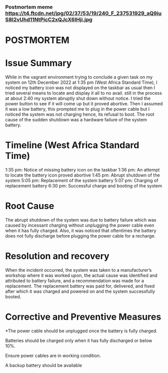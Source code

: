 ### Postmortem meme https://t4.ftcdn.net/jpg/02/37/53/19/240_F_237531929_aQ9iuS8I2vUhd11NtPicC2xQJcX6IHji.jpg

# POSTMORTEM


# Issue Summary

While in the vagrant environment trying to conclude a given task on my system on 12th December 2022 at 1:35 pm (West Africa Standard Time), I noticed my battery icon was not displayed on the taskbar as usual then I tried several means to locate and display it all to no avail. still in the process at about 2:40 my system abruptly shut down without notice. I tried the power button to see if it will come up but it proved abortive. Then I assumed it was a low battery, this prompted me to plug in the power cable but I noticed the system was not charging hence, its refusal to boot.
The root cause of the sudden shutdown was a hardware failure of the system battery.


# Timeline (West Africa Standard Time)

1:35 pm: Notice of missing battery icon on the taskbar
1:36 pm: An attempt to locate the battery icon proved abortive
1:45 pm: Abrupt shutdown of the system
5:05 pm: Replacement of the system battery
5:07 pm: Charging of replacement battery
6:30 pm: Successful charge and booting of the system


# Root Cause

The abrupt shutdown of the system was due to battery failure which was caused by incessant charging without unplugging the power cable even when it has fully charged. Also, it was noticed that oftentimes the battery does not fully discharge before plugging the power cable for a recharge.


# Resolution and recovery

When the incident occurred, the system was taken to a manufacturer’s workshop where it was worked upon, the actual cause was identified and attributed to battery failure, and a recommendation was made for a replacement. The replacement battery was paid for, delivered, and fixed after which it was charged and powered on and the system successfully booted.



# Corrective and Preventive Measures
*The power cable should be unplugged once the battery is fully charged.

Batteries should be charged only when it has fully discharged or below 10%.

Ensure power cables are in working condition.

A backup battery should be available

